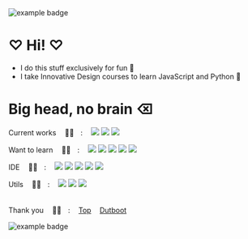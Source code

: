 <img src="https://i.pinimg.com/736x/42/88/46/42884638132fd1b42b913668a63d003b.jpg" alt="example badge" style="vertical-align:top margin:6px 4px">
  
# ♡ Hi! ♡
- I do this stuff exclusively for fun 🌼
- I take Innovative Design courses to learn JavaScript and Python 🤍
  
# Big head, no brain ⌫

Current worksㅤ 🐻‍❄️ㅤ:ㅤ
![](https://custom-icon-badges.demolab.com/badge/Javascript-lightgrey.svg?logo=javascript&logoColor=pink)
![](https://custom-icon-badges.demolab.com/badge/GO-lightgrey.svg?logo=go&logoColor=pink)
![](https://custom-icon-badges.demolab.com/badge/Crystal-lightgrey.svg?logo=crystal&logoColor=pink)

Want to learnㅤ 🐻‍❄️ㅤ:ㅤ
![](https://custom-icon-badges.demolab.com/badge/C#-white.svg?logo=csharp&logoColor=black)
![](https://custom-icon-badges.demolab.com/badge/Python-white.svg?logo=python&logoColor=black)
![](https://custom-icon-badges.demolab.com/badge/HTML-white.svg?logo=html&logoColor=black)
![](https://custom-icon-badges.demolab.com/badge/Ruby-white.svg?logo=ruby&logoColor=black)
![](https://custom-icon-badges.demolab.com/badge/Dart-white.svg?logo=dart&logoColor=black)

IDEㅤ 🐻‍❄️ㅤ:ㅤ
![](https://custom-icon-badges.demolab.com/badge/GoLand-lightgrey.svg?logo=goland&logoColor=pink)
![](https://custom-icon-badges.demolab.com/badge/RubyMine-lightgrey.svg?logo=rubymine&logoColor=pink)
![](https://custom-icon-badges.demolab.com/badge/PyCharm-lightgrey.svg?logo=pycharm&logoColor=pink)
![](https://custom-icon-badges.demolab.com/badge/VSCode-lightgrey.svg?logo=vscode&logoColor=pink)
![](https://custom-icon-badges.demolab.com/badge/Fleet-lightgrey.svg?logo=jetbrains&logoColor=pink)

Utilsㅤ 🐻‍❄️ㅤ:ㅤ
![](https://custom-icon-badges.demolab.com/badge/NPM-white.svg?logo=npm&logoColor=black)
![](https://custom-icon-badges.demolab.com/badge/Nuget-white.svg?logo=nuget&logoColor=black)
![](https://custom-icon-badges.demolab.com/badge/Chocolatey-white.svg?logo=chocolatey&logoColor=black)
<br/><br/>

Thank youㅤ 🐻‍❄️ㅤ:ㅤ
[Top](https://github.com/Minagoroshi)ㅤ
[Dutboot](https://github.com/mischief1337)

<img src="https://i.pinimg.com/564x/99/06/62/99066212eef1c2813676b1282e94b14c.jpg" alt="example badge" style="vertical-align:top margin:6px 4px"> 
